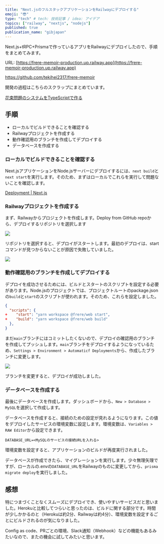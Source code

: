 ```yaml
---
title: "Next.jsのフルスタックアプリケーションをRailwayにデプロイする"
emoji: "😎"
type: "tech" # tech: 技術記事 / idea: アイデア
topics: ["railway", "nextjs", "nodejs"]
published: true
publication_name: "gibjapan"
---
```


Next.js+tRPC+Prismaで作っているアプリをRailwayにデプロイしたので、手順をまとめてみます。

URL: [https://frere-memoir-production.up.railway.app](https://frere-memoir-production.up.railway.app)

https://github.com/tekihei2317/frere-memoir

開発の過程はこちらのスクラップにまとめています。

[花束問題のシステムをTypeScriptで作る](https://zenn.dev/tekihei2317/scraps/6e483b6a4dd30f)


## 手順

- ローカルでビルドできることを確認する
- Railwayプロジェクトを作成する
- 動作確認用のブランチを作成してデプロイする
- データベースを作成する

### ローカルでビルドできることを確認する

Next.jsアプリケーションをNode.jsサーバーにデプロイするには、`next build`と`next start`を実行します。そのため、まずはローカルでこれらを実行して問題ないことを確認します。

[Deployment | Next.js](https://nextjs.org/docs/deployment)

### Railwayプロジェクトを作成する

まず、Railwayからプロジェクトを作成します。Deploy from GitHub repoから、デプロイするリポジトリを選択します

![](https://i.gyazo.com/99b1dcb0c00de1c6617044cf32694a1a.png)

リポジトリを選択すると、デプロイがスタートします。最初のデプロイは、startコマンドが見つからないことが原因で失敗していました。

![](https://i.gyazo.com/6f8baa578ec0795bde706419a469de20.png)

### 動作確認用のブランチを作成してデプロイする

デプロイを成功させるためには、ビルドとスタートのスクリプトを設定する必要があります。Node.jsのプロジェクトでは、プロジェクトルートのpackage.jsonの`build`と`start`のスクリプトが使われます。そのため、これらを設定しました。

```json diff
{
  "scripts": {
+    "start": "yarn workspace @frere/web start",
+    "build": "yarn workspace @frere/web build"
  },
}
```

まだ`main`ブランチにはコミットしたくないので、デプロイの確認用のブランチを作成してプッシュします。`main`ブランチをデプロイするようになっているため、`Settings > Environment > Automaticf Deployments`から、作成したブランチに変更します。

![](https://i.gyazo.com/e3beedddbe28ef2d305aef1139d18358.png)

ブランチを変更すると、デプロイが成功しました。

### データベースを作成する

最後にデータベースを作成します。ダッシュボードから、`New > Database > MySQL`を選択して作成します。

データベースを作成すると、接続のための設定が見れるようになります。この値をデプロイしたサービスの環境変数に設定します。環境変数は、`Variables > RAW Editor`から設定できます。

```text
DATABASE_URL=<MySQLのサービスの接続URLを入れる>
```

環境変数を設定すると、アプリケーションのビルドが再度実行されました。

データベースが作成できたら、マイグレーションを実行します。少々無理矢理ですが、ローカルの.envの`DATABASE_URL`をRailwayのものに変更してから、`prisma migrate deploy`を実行しました。

## 感想

特につまづくことなくスムーズにデプロイでき、使いやすいサービスだと思いました。Herokuと比較してつらいと思ったのは、ビルドに関する部分です。時間が少しかかるのと（Herokuは約2分、Railwayは約4分）、環境変数を設定するごとにビルドされるのが気になりました。

Config as code、PRごとの環境、Slack通知（Webhook）などの機能もあるみたいなので、またの機会に試してみたいと思います。
